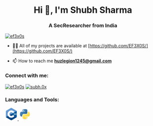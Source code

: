 <h1 align="center">Hi 👋, I'm Shubh Sharma</h1>
<h3 align="center">A SecResearcher from India</h3>

<p align="left"> <a href="https://twitter.com/ef3x0s" target="blank"><img src="https://img.shields.io/twitter/follow/ef3x0s?logo=twitter&style=for-the-badge" alt="ef3x0s" /></a> </p>

- 👨‍💻 All of my projects are available at [https://github.com/EF3X0S/](https://github.com/EF3X0S/)

- 📫 How to reach me **huzlegion1245@gmail.com**

<h3 align="left">Connect with me:</h3>
<p align="left">
<a href="https://twitter.com/ef3x0s" target="blank"><img align="center" src="https://raw.githubusercontent.com/rahuldkjain/github-profile-readme-generator/master/src/images/icons/Social/twitter.svg" alt="ef3x0s" height="30" width="40" /></a>
<a href="https://instagram.com/subh.0x" target="blank"><img align="center" src="https://raw.githubusercontent.com/rahuldkjain/github-profile-readme-generator/master/src/images/icons/Social/instagram.svg" alt="subh.0x" height="30" width="40" /></a>
</p>

<h3 align="left">Languages and Tools:</h3>
<p align="left"> <a href="https://www.w3schools.com/cpp/" target="_blank" rel="noreferrer"> <img src="https://raw.githubusercontent.com/devicons/devicon/master/icons/cplusplus/cplusplus-original.svg" alt="cplusplus" width="40" height="40"/> </a> <a href="https://www.python.org" target="_blank" rel="noreferrer"> <img src="https://raw.githubusercontent.com/devicons/devicon/master/icons/python/python-original.svg" alt="python" width="40" height="40"/> </a> </p>

